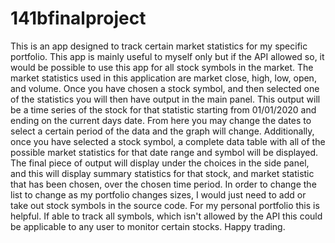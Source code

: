 # 141bfinalproject
This is an app designed to track certain market statistics for my specific portfolio. This app is mainly useful to myself only but if the API allowed so, it would be possible to use this app for all stock symbols in the market. The market statistics used in this application are market close, high, low, open, and volume. Once you have chosen a stock symbol, and then selected one of the statistics you will then have output in the main panel. This output will be a time series of the stock for that statistic starting from 01/01/2020 and ending on the current days date. From here you may change the dates to select a certain period of the data and the graph will change. Additionally, once you have selected a stock symbol, a complete data table with all of the possible market statistics for that date range and symbol will be displayed. The final piece of output will display under the choices in the side panel, and this will display summary statistics for that stock, and market statistic that has been chosen, over the chosen time period. In order to change the list to change as my portfolio changes sizes, I would just need to add or take out stock symbols in the source code. For my personal portfolio this is helpful. If able to track all symbols, which isn't allowed by the API this could be applicable to any user to monitor certain stocks. Happy trading.
